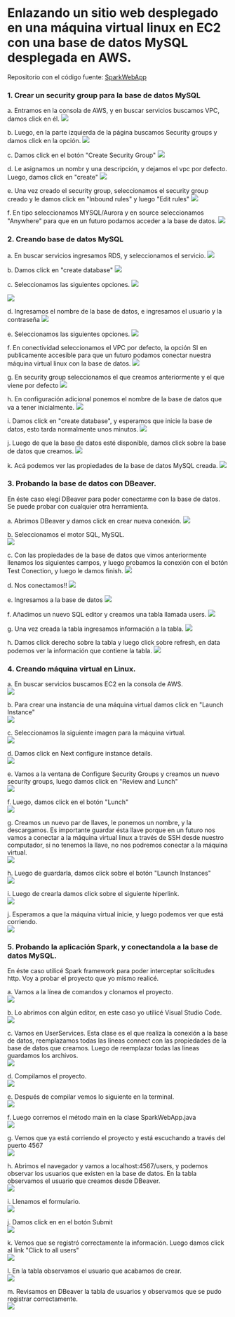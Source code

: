 # Enlazando un sitio web desplegado en una máquina virtual linux en EC2 con una base de datos MySQL desplegada en AWS.

Repositorio con el código fuente: [SparkWebApp](https://github.com/jcamilovelandiab/SparkWebAppMySQL-AWS)

### 1. Crear un security group para la base de datos MySQL

a. Entramos en la consola de AWS, y en buscar servicios buscamos VPC, damos click en él.
![](https://github.com/jcamilovelandiab/ArchitecturalPatternsAWS/blob/master/EC2-MySQL/images/ec2-mysql1.png)

b. Luego, en la parte izquierda de la página buscamos Security groups y damos click en la opción.
![](https://github.com/jcamilovelandiab/ArchitecturalPatternsAWS/blob/master/EC2-MySQL/images/ec2-mysql2.png)

c. Damos click en el botón "Create Security Group"
![](https://github.com/jcamilovelandiab/ArchitecturalPatternsAWS/blob/master/EC2-MySQL/images/ec2-mysql3.png)

d. Le asignamos un nombr y una descripción, y dejamos el vpc por defecto. Luego, damos click en "create"
![](https://github.com/jcamilovelandiab/ArchitecturalPatternsAWS/blob/master/EC2-MySQL/images/ec2-mysql4.PNG)

e. Una vez creado el security group, seleccionamos el security group creado y le damos click en "Inbound rules" y luego "Edit rules"
![](https://github.com/jcamilovelandiab/ArchitecturalPatternsAWS/blob/master/EC2-MySQL/images/ec2-mysql5.png)

f. En tipo seleccionamos MYSQL/Aurora y en source seleccionamos "Anywhere" para que en un futuro podamos acceder a la base de datos.
![](https://github.com/jcamilovelandiab/ArchitecturalPatternsAWS/blob/master/EC2-MySQL/images/ec2-mysql6.PNG)



### 2. Creando base de datos MySQL

a. En buscar servicios ingresamos RDS, y seleccionamos el servicio.
![](https://github.com/jcamilovelandiab/ArchitecturalPatternsAWS/blob/master/EC2-MySQL/images/ec2-mysql7.png)

b. Damos click en "create database"
![](https://github.com/jcamilovelandiab/ArchitecturalPatternsAWS/blob/master/EC2-MySQL/images/ec2-mysql8.png)

c. Seleccionamos las siguientes opciones.
![](https://github.com/jcamilovelandiab/ArchitecturalPatternsAWS/blob/master/EC2-MySQL/images/ec2-mysql9.PNG)


![](https://github.com/jcamilovelandiab/ArchitecturalPatternsAWS/blob/master/EC2-MySQL/images/ec2-mysql10.PNG)

d. Ingresamos el nombre de la base de datos, e ingresamos el usuario y la contraseña
![](https://github.com/jcamilovelandiab/ArchitecturalPatternsAWS/blob/master/EC2-MySQL/images/ec2-mysql11.PNG)

e. Seleccionamos las siguientes opciones.
![](https://github.com/jcamilovelandiab/ArchitecturalPatternsAWS/blob/master/EC2-MySQL/images/ec2-mysql12.PNG)

f. En conectividad seleccionamos el VPC por defecto, la opción SI en publicamente accesible para que un futuro podamos conectar nuestra máquina virtual linux con la base de datos.
![](https://github.com/jcamilovelandiab/ArchitecturalPatternsAWS/blob/master/EC2-MySQL/images/ec2-mysql13.PNG)

g. En security group seleccionamos el que creamos anteriormente y el que viene por defecto
![](https://github.com/jcamilovelandiab/ArchitecturalPatternsAWS/blob/master/EC2-MySQL/images/ec2-mysql14.PNG)

h. En configuración adicional ponemos el nombre de la base de datos que va a tener inicialmente.
![](https://github.com/jcamilovelandiab/ArchitecturalPatternsAWS/blob/master/EC2-MySQL/images/ec2-mysql15.png)

i. Damos click en "create database", y esperamos que inicie la base de datos, esto tarda normalmente unos minutos.
![](https://github.com/jcamilovelandiab/ArchitecturalPatternsAWS/blob/master/EC2-MySQL/images/ec2-mysql16.PNG)

j. Luego de que la base de datos esté disponible, damos click sobre la base de datos que creamos.
![](https://github.com/jcamilovelandiab/ArchitecturalPatternsAWS/blob/master/EC2-MySQL/images/ec2-mysql17.PNG)

k. Acá podemos ver las propiedades de la base de datos MySQL creada.
![](https://github.com/jcamilovelandiab/ArchitecturalPatternsAWS/blob/master/EC2-MySQL/images/ec2-mysql18.PNG)

### 3. Probando la base de datos con DBeaver.

En éste caso elegí DBeaver para poder conectarme con la base de datos. Se puede probar con cualquier otra herramienta.

a. Abrimos DBeaver y damos click en crear nueva conexión.
![](https://github.com/jcamilovelandiab/ArchitecturalPatternsAWS/blob/master/EC2-MySQL/images/ec2-mysql19.PNG)

b. Seleccionamos el motor SQL, MySQL.
<br />
![](https://github.com/jcamilovelandiab/ArchitecturalPatternsAWS/blob/master/EC2-MySQL/images/ec2-mysql20.PNG)

c. Con las propiedades de la base de datos que vimos anteriormente llenamos los siguientes campos, y luego probamos la conexión con el botón Test Conection, y luego le damos finish.
![](https://github.com/jcamilovelandiab/ArchitecturalPatternsAWS/blob/master/EC2-MySQL/images/ec2-mysql21.PNG)

d. Nos conectamos!!
![](https://github.com/jcamilovelandiab/ArchitecturalPatternsAWS/blob/master/EC2-MySQL/images/ec2-mysql22.PNG)

e. Ingresamos a la base de datos
![](https://github.com/jcamilovelandiab/ArchitecturalPatternsAWS/blob/master/EC2-MySQL/images/ec2-mysql23.PNG)

f. Añadimos un nuevo SQL editor y creamos una tabla llamada users.
![](https://github.com/jcamilovelandiab/ArchitecturalPatternsAWS/blob/master/EC2-MySQL/images/ec2-mysql24.PNG)

g. Una vez creada la tabla ingresamos información a la tabla.
![](https://github.com/jcamilovelandiab/ArchitecturalPatternsAWS/blob/master/EC2-MySQL/images/ec2-mysql25.PNG)

h. Damos click derecho sobre la tabla y luego click sobre refresh, en data podemos ver la información que contiene la tabla.
![](https://github.com/jcamilovelandiab/ArchitecturalPatternsAWS/blob/master/EC2-MySQL/images/ec2-mysql26.PNG)

### 4. Creando máquina virtual en Linux.

a. En buscar servicios buscamos EC2 en la consola de AWS.
<br />
![](https://github.com/jcamilovelandiab/ArchitecturalPatternsAWS/blob/master/EC2-MySQL/images/ec2-mysql27.png)

b. Para crear una instancia de una máquina virtual damos click en "Launch Instance"
<br />
![](https://github.com/jcamilovelandiab/ArchitecturalPatternsAWS/blob/master/EC2-MySQL/images/ec2-mysql28.PNG)

c. Seleccionamos la siguiente imagen para la máquina virtual.
<br />
![](https://github.com/jcamilovelandiab/ArchitecturalPatternsAWS/blob/master/EC2-MySQL/images/ec2-mysql29.PNG)

d. Damos click en Next configure instance details.
<br />
![](https://github.com/jcamilovelandiab/ArchitecturalPatternsAWS/blob/master/EC2-MySQL/images/ec2-mysql30.PNG)

e. Vamos a la ventana de Configure Security Groups y creamos un nuevo security groups, luego damos click en "Review and Lunch"
<br />
![](https://github.com/jcamilovelandiab/ArchitecturalPatternsAWS/blob/master/EC2-MySQL/images/ec2-mysql31.PNG)

f. Luego, damos click en el botón "Lunch"
<br />
![](https://github.com/jcamilovelandiab/ArchitecturalPatternsAWS/blob/master/EC2-MySQL/images/ec2-mysql32.PNG)

g. Creamos un nuevo par de llaves, le ponemos un nombre, y la descargamos. Es importante guardar ésta llave porque en un futuro nos vamos a conectar a la máquina virtual linux a través de SSH desde nuestro computador, si no tenemos la llave, no nos podremos conectar a la máquina virtual.
<br />
![](https://github.com/jcamilovelandiab/ArchitecturalPatternsAWS/blob/master/EC2-MySQL/images/ec2-mysql33.PNG)

h. Luego de guardarla, damos click sobre el botón "Launch Instances"
<br />
![](https://github.com/jcamilovelandiab/ArchitecturalPatternsAWS/blob/master/EC2-MySQL/images/ec2-mysql34.PNG)

i. Luego de crearla damos click sobre el siguiente hiperlink.
<br />
![](https://github.com/jcamilovelandiab/ArchitecturalPatternsAWS/blob/master/EC2-MySQL/images/ec2-mysql35.PNG)

j. Esperamos a que la máquina virtual inicie, y luego podemos ver que está corriendo.
<br />
![](https://github.com/jcamilovelandiab/ArchitecturalPatternsAWS/blob/master/EC2-MySQL/images/ec2-mysql36.PNG)

### 5. Probando la aplicación Spark, y conectandola a la base de datos MySQL.

En éste caso utilicé Spark framework para poder interceptar solicitudes http. Voy a probar el proyecto que yo mismo realicé.

a. Vamos a la línea de comandos y clonamos el proyecto.
<br />
![](https://github.com/jcamilovelandiab/ArchitecturalPatternsAWS/blob/master/EC2-MySQL/images/ec2-mysql37.PNG)

b. Lo abrimos con algún editor, en este caso yo utilicé Visual Studio Code.
<br />
![](https://github.com/jcamilovelandiab/ArchitecturalPatternsAWS/blob/master/EC2-MySQL/images/ec2-mysql38.PNG)

c. Vamos en UserServices. Esta clase es el que realiza la conexión a la base de datos, reemplazamos todas las lineas connect con las propiedades de la base de datos que creamos. Luego de reemplazar todas las lineas guardamos los archivos.
<br />
![](https://github.com/jcamilovelandiab/ArchitecturalPatternsAWS/blob/master/EC2-MySQL/images/ec2-mysql39.PNG)

d. Compilamos el proyecto.
<br />
![](https://github.com/jcamilovelandiab/ArchitecturalPatternsAWS/blob/master/EC2-MySQL/images/ec2-mysql40.PNG)

e. Después de compilar vemos lo siguiente en la terminal.
<br />
![](https://github.com/jcamilovelandiab/ArchitecturalPatternsAWS/blob/master/EC2-MySQL/images/ec2-mysql41.PNG)

f. Luego corremos el método main en la clase SparkWebApp.java
<br />
![](https://github.com/jcamilovelandiab/ArchitecturalPatternsAWS/blob/master/EC2-MySQL/images/ec2-mysql43.PNG)

g. Vemos que ya está corriendo el proyecto y está escuchando a través del puerto 4567
<br />
![](https://github.com/jcamilovelandiab/ArchitecturalPatternsAWS/blob/master/EC2-MySQL/images/ec2-mysql44.PNG)

h. Abrimos el navegador y vamos a localhost:4567/users, y podemos observar los usuarios que existen en la base de datos.
En la tabla observamos el usuario que creamos desde DBeaver.
<br />
![](https://github.com/jcamilovelandiab/ArchitecturalPatternsAWS/blob/master/EC2-MySQL/images/ec2-mysql45.PNG)

i. Llenamos el formulario.
<br />
![](https://github.com/jcamilovelandiab/ArchitecturalPatternsAWS/blob/master/EC2-MySQL/images/ec2-mysql46.PNG)

j. Damos click en en el botón Submit
<br />
![](https://github.com/jcamilovelandiab/ArchitecturalPatternsAWS/blob/master/EC2-MySQL/images/ec2-mysql47.PNG)

k.  Vemos que se registró correctamente la información. Luego damos click al link "Click to all users"
<br />
![](https://github.com/jcamilovelandiab/ArchitecturalPatternsAWS/blob/master/EC2-MySQL/images/ec2-mysql48.PNG)

l. En la tabla observamos el usuario que acabamos de crear.
<br />
![](https://github.com/jcamilovelandiab/ArchitecturalPatternsAWS/blob/master/EC2-MySQL/images/ec2-mysql49.PNG)

m. Revisamos en DBeaver la tabla de usuarios y observamos que se pudo registrar correctamente.
<br />
![](https://github.com/jcamilovelandiab/ArchitecturalPatternsAWS/blob/master/EC2-MySQL/images/ec2-mysql50.PNG)


